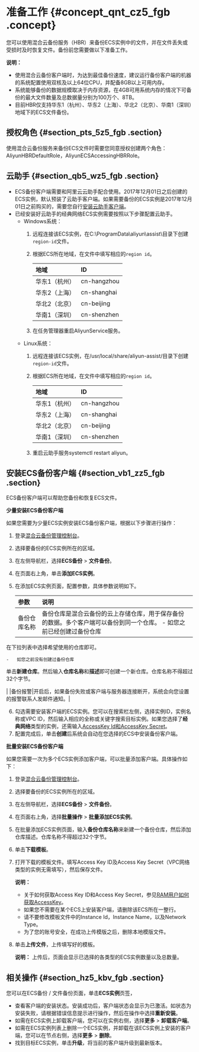 # 准备工作 {#concept_qnt_cz5_fgb .concept}

您可以使用混合云备份服务（HBR）来备份ECS实例中的文件，并在文件丢失或受损时及时恢复文件。备份前您需要做以下准备工作。

**说明：** 

-   使用混合云备份客户端时，为达到最佳备份速度，建议运行备份客户端的机器的系统配置使用双核及以上64位CPU，并配备8GB以上可用内存。
-   系统能够备份的数据规模取决于内存资源，在4GB可用系统内存的情况下可备份的最大文件数量及总数据量分别为100万个、8TB。
-   目前HBR仅支持华东1（杭州）、华东2（上海）、华北2（北京）、华南1（深圳）地域下的ECS文件备份。

## 授权角色 {#section_pts_5z5_fgb .section}

使用混合云备份服务来备份ECS文件时需要您同意授权创建两个角色：AliyunHBRDefaultRole，AliyunECSAccessingHBRRole。

## 云助手 {#section_qb5_wz5_fgb .section}

-   ECS备份客户端需要和阿里云云助手配合使用。2017年12月01日之后创建的ECS实例，默认预装了云助手客户端。如果需要备份的ECS实例是2017年12月01日之前购买的，需要您自行[安装云助手客户端](../../../../../intl.zh-CN/用户指南/云助手/云助手客户端.md)。
-   已经安装好云助手的经典网络ECS实例需要按照以下步骤配置云助手。
    -   Windows系统：
        1.  远程连接该ECS实例，在C:\\ProgramData\\aliyun\\assist\\目录下创建`region-id`文件。
        2.  根据ECS所在地域，在文件中填写相应的`region id`。

            |地域|ID|
            |:-|:-|
            |华东1（杭州）|cn-hangzhou|
            |华东2（上海）|cn-shanghai|
            |华北2（北京）|cn-beijing|
            |华南1（深圳）|cn-shenzhen|

        3.  在任务管理器重启AliyunService服务。
    -   Linux系统：
        1.  远程连接该ECS实例，在/usr/local/share/aliyun-assist/目录下创建`region-id`文件。
        2.  根据ECS所在地域，在文件中填写相应的`region id`。

            |地域|ID|
            |:-|:-|
            |华东1（杭州）|cn-hangzhou|
            |华东2（上海）|cn-shanghai|
            |华北2（北京）|cn-beijing|
            |华南1（深圳）|cn-shenzhen|

        3.  重启云助手服务systemctl restart aliyun。

## 安装ECS备份客户端 {#section_vb1_zz5_fgb .section}

ECS备份客户端可以帮助您备份和恢复ECS文件。

**少量安装ECS备份客户端**

如果您需要为少量ECS实例安装ECS备份客户端，根据以下步骤进行操作：

1.  登录[混合云备份管理控制台](https://hbr.console.aliyun.com)。
2.  选择要备份的ECS实例所在的区域。
3.  在左侧导航栏，选择**ECS备份** \> **文件备份**。
4.  在页面右上角，单击**添加ECS实例**。
5.  在添加ECS实例页面，配置参数，具体参数说明如下。

    |参数|说明|
    |:-|:-|
    |备份仓库名称|备份仓库是混合云备份的云上存储仓库，用于保存备份的数据。多个客户端可以备份到同一个仓库。    -   如您之前已经创建过备份仓库

在下拉列表中选择希望使用的仓库即可。

    -   如您之前没有创建过备份仓库

单击**新建仓库**。然后输入**仓库名称**和**描述**即可创建一个新仓库。仓库名称不得超过32个字节。

 |
    |备份报警|开启后，如果备份失败或客户端与服务器连接断开，系统会向您设置的报警联系人发邮件通知。|

6.  勾选需要安装客户端的ECS实例。您可以在搜索栏左侧，选择实例ID，实例名称或VPC ID，然后输入相应的全称或关键字搜索目标实例。如果您选择了**经典网络**类型的实例，还需输入[AccessKey Id和AccessKey Secret](../../../../../intl.zh-CN/常见问题/RAM用户如何获取AccessKey.md)。
7.  配置完成后，单击**创建**后系统会自动在您选择的ECS中安装备份客户端。

**批量安装ECS备份客户端**

如果您需要一次为多个ECS实例添加客户端，可以批量添加客户端。具体操作如下：

1.  登录[混合云备份管理控制台](https://hbr.console.aliyun.com)。
2.  选择要备份的ECS实例所在的区域。
3.  在左侧导航栏，选择**ECS备份** \> **文件备份**。
4.  在页面右上角，选择**批量操作** \> **批量添加ECS实例**。
5.  在批量添加ECS实例页面，输入**备份仓库名称**来新建一个备份仓库，然后添加仓库描述。仓库名称不得超过32个字节。
6.  单击**下载模板**。
7.  打开下载的模板文件。填写Access Key ID及Access Key Secret（VPC网络类型的实例无需填写），然后保存文件。

    **说明：** 

    -   关于如何获取Access Key ID和Access Key Secret，参见[RAM用户如何获取AccessKey](../../../../../intl.zh-CN/常见问题/RAM用户如何获取AccessKey.md)。
    -   如果您不需要在某个ECS上安装客户端，请删除该ECS所在一整行。
    -   请不要修改模板文件中的Instance Id，Instance Name，以及Network Type。
    -   为了您的账号安全，在成功上传模版之后，删除本地模版文件。
8.  单击**上传文件**，上传填写好的模板。

    **说明：** 上传后，页面会显示已选择的各类型的ECS实例数量以及总数量。


## 相关操作 {#section_hz5_kbv_fgb .section}

您可以在ECS备份 / 文件备份页面，单击**ECS实例**页签，

-   查看客户端的安装状态。安装成功后，客户端状态会显示为已激活。如状态为安装失败，请根据错误信息提示进行操作，然后在操作中选择**重新安装**。
-   如需在ECS实例上卸载客户端，您可以在实例右侧，选择**更多** \> **卸载客户端**。
-   如需在ECS实例列表上删除一个ECS实例，并卸载在该ECS实例上安装的客户端，您可以在节点右侧，选择**更多** \> **删除**。
-   找到目标ECS实例，单击**升级**，将当前的客户端升级到最新版本。

